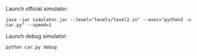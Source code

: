 Launch official simulator:

    java -jar simulator.jar --level="levels/level2.in" --exec="python3 -u car.py" --speed=1

Launch debug simulator:

    python car.py debug